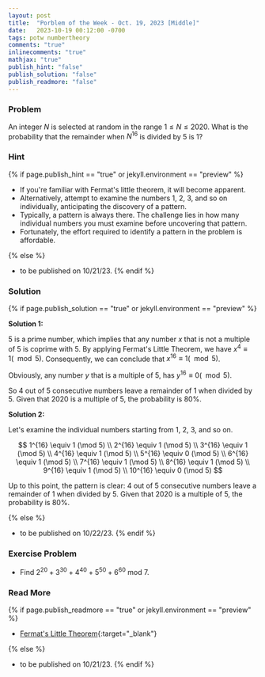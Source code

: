 ```yaml
---
layout: post
title:  "Porblem of the Week - Oct. 19, 2023 [Middle]"
date:   2023-10-19 00:12:00 -0700
tags: potw numbertheory
comments: "true"
inlinecomments: "true"
mathjax: "true"
publish_hint: "false"
publish_solution: "false"
publish_readmore: "false"
---
```

### Problem

An integer $N$ is selected at random in the range $1 \leq N \leq 2020$. What is the probability that the remainder when $N^{16}$ is divided by $5$ is $1$?

<!--more-->

### Hint
{% if page.publish_hint == "true" or jekyll.environment == "preview" %}

- If you're familiar with Fermat's little theorem, it will become apparent.
- Alternatively, attempt to examine the numbers 1, 2, 3, and so on individually, anticipating the discovery of a pattern. 
- Typically, a pattern is always there. The challenge lies in how many individual numbers you must examine before uncovering that pattern.
- Fortunately, the effort required to identify a pattern in the problem is affordable.

{% else %}
- to be published on 10/21/23.
{% endif %}

### Solution 
{% if page.publish_solution == "true" or jekyll.environment == "preview" %}

**Solution 1:** 

$5$ is a prime number, which implies that any number $x$ that is not a multiple of $5$ is coprime with $5$. By applying Fermat's Little Theorem, we have $x^4 \equiv 1 (\mod 5)$. Consequently, we can conclude that $x^{16} \equiv 1 (\mod 5)$.

Obviously, any number $y$ that is a multiple of $5$, has $y^{16} \equiv 0 (\mod 5)$. 

So $4$ out of $5$ consecutive numbers leave a remainder of $1$ when divided by $5$. Given that $2020$ is a multiple of $5$, the probability is $80\%$.

**Solution 2:** 

Let's examine the individual numbers starting from 1, 2, 3, and so on.

$$
1^{16} \equiv 1 (\mod 5) \\
2^{16} \equiv 1 (\mod 5) \\
3^{16} \equiv 1 (\mod 5) \\
4^{16} \equiv 1 (\mod 5) \\
5^{16} \equiv 0 (\mod 5) \\
6^{16} \equiv 1 (\mod 5) \\
7^{16} \equiv 1 (\mod 5) \\
8^{16} \equiv 1 (\mod 5) \\
9^{16} \equiv 1 (\mod 5) \\
10^{16} \equiv 0 (\mod 5)
$$

Up to this point, the pattern is clear: $4$ out of $5$ consecutive numbers leave a remainder of $1$ when divided by $5$. Given that $2020$ is a multiple of $5$, the probability is $80\%$.

{% else %}
- to be published on 10/22/23.
{% endif %}

### Exercise Problem
- Find $2^{20} + 3^{30} + 4^{40} + 5^{50} + 6^{60}$ mod $7$.

### Read More
{% if page.publish_readmore == "true" or jekyll.environment == "preview" %}

- [Fermat's Little Theorem](https://artofproblemsolving.com/wiki/index.php/Fermat%27s_Little_Theorem#Problems){:target="_blank"}

{% else %}
- to be published on 10/21/23.
{% endif %}
